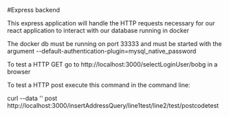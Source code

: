 #Express backend

This express application will handle the HTTP requests
necessary for our react application to interact with our
database running in docker

The docker db must be running on port 33333 and must
be started with the argument
--default-authentication-plugin=mysql_native_password

To test a HTTP GET go to http://localhost:3000/selectLoginUser/bobg
in a browser

To test a HTTP post execute this command in the command line:

curl --data '' post http://localhost:3000/insertAddressQuery/line1test/line2/test/postcodetest